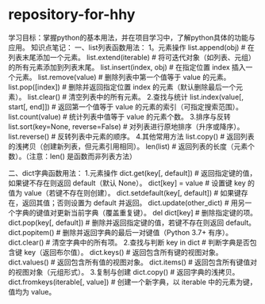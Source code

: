 # repository-for-hhy
学习目标：掌握python的基本用法，并在项目学习中，了解python具体的功能与应用。
知识点笔记：
一、list列表函数用法：
1。元素操作
list.append(obj)           # 在列表末尾添加一个元素。
list.extend(iterable)      # 将可迭代对象（如列表、元组）的所有元素添加到列表末尾。
list.insert(index, obj)    # 在指定位置 index 插入一个元素。
list.remove(value)         # 删除列表中第一个值等于 value 的元素。
list.pop([index])          # 删除并返回指定位置 index 的元素（默认删除最后一个元素）。
list.clear()               # 清空列表中的所有元素。
2.查找与统计
list.index(value[, start[, end]])  # 返回第一个值等于 value 的元素的索引（可指定搜索范围）。
list.count(value)                  # 统计列表中值等于 value 的元素个数。
3.排序与反转
list.sort(key=None, reverse=False)  # 对列表进行原地排序（升序或降序）。
list.reverse()                      # 反转列表中元素的顺序。
4.其他常用方法
list.copy()    # 返回列表的浅拷贝（创建新列表，但元素引用相同）。
len(list)      # 返回列表的长度（元素个数）。（注意：len() 是函数而非列表方法）

二、dict字典函数用法：
1.元素操作
dict.get(key[, default])         # 返回指定键的值，如果键不存在则返回 default（默认 None）。
dict[key] = value                # 设置键 key 的值为 value（若键不存在则创建）。
dict.setdefault(key[, default])  # 如果键存在，返回其值；否则设置为 default 并返回。
dict.update(other_dict)          # 用另一个字典的键值对更新当前字典（覆盖重复键）。
del dict[key]                    # 删除指定键的项。
dict.pop(key[, default])         # 删除并返回指定键的值，若键不存在则返回 default。
dict.popitem()                   # 删除并返回字典的最后一对键值（Python 3.7+ 有序）。
dict.clear()                     # 清空字典中的所有项。
2.查找与判断
key in dict                      # 判断字典是否包含键 key（返回布尔值）。
dict.keys()                      # 返回包含所有键的视图对象。
dict.values()                    # 返回包含所有值的视图对象。
dict.items()                     # 返回包含所有键值对的视图对象（元组形式）。
3.复制与创建
dict.copy()                      # 返回字典的浅拷贝。
dict.fromkeys(iterable[, value]) # 创建一个新字典，以 iterable 中的元素为键，值均为 value。
